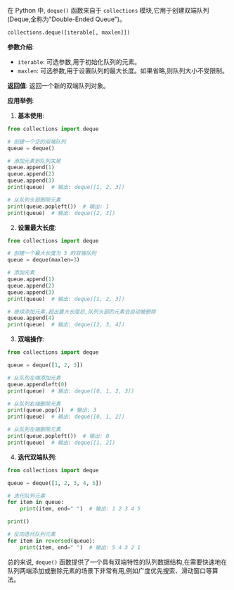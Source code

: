 在 Python 中, `deque()` 函数来自于 `collections` 模块,它用于创建双端队列(Deque,全称为"Double-Ended Queue")。

```python
collections.deque([iterable[, maxlen]])
```


**参数介绍**:
- `iterable`: 可选参数,用于初始化队列的元素。
- `maxlen`: 可选参数,用于设置队列的最大长度。如果省略,则队列大小不受限制。

**返回值**:
返回一个新的双端队列对象。

**应用举例**:

1. **基本使用**:
```python
from collections import deque

# 创建一个空的双端队列
queue = deque()

# 添加元素到队列末尾
queue.append(1)
queue.append(2)
queue.append(3)
print(queue)  # 输出: deque([1, 2, 3])

# 从队列头部删除元素
print(queue.popleft())  # 输出: 1
print(queue)  # 输出: deque([2, 3])
```

2. **设置最大长度**:
```python
from collections import deque

# 创建一个最大长度为 3 的双端队列
queue = deque(maxlen=3)

# 添加元素
queue.append(1)
queue.append(2)
queue.append(3)
print(queue)  # 输出: deque([1, 2, 3])

# 继续添加元素,超出最大长度后,队列头部的元素会自动被删除
queue.append(4)
print(queue)  # 输出: deque([2, 3, 4])
```

3. **双端操作**:
```python
from collections import deque

queue = deque([1, 2, 3])

# 从队列左端添加元素
queue.appendleft(0)
print(queue)  # 输出: deque([0, 1, 2, 3])

# 从队列右端删除元素
print(queue.pop())  # 输出: 3
print(queue)  # 输出: deque([0, 1, 2])

# 从队列左端删除元素
print(queue.popleft())  # 输出: 0
print(queue)  # 输出: deque([1, 2])
```

4. **迭代双端队列**:
```python
from collections import deque

queue = deque([1, 2, 3, 4, 5])

# 迭代队列元素
for item in queue:
    print(item, end=" ")  # 输出: 1 2 3 4 5

print()

# 反向迭代队列元素
for item in reversed(queue):
    print(item, end=" ")  # 输出: 5 4 3 2 1
```

总的来说, `deque()` 函数提供了一个具有双端特性的队列数据结构,在需要快速地在队列两端添加或删除元素的场景下非常有用,例如广度优先搜索、滑动窗口等算法。